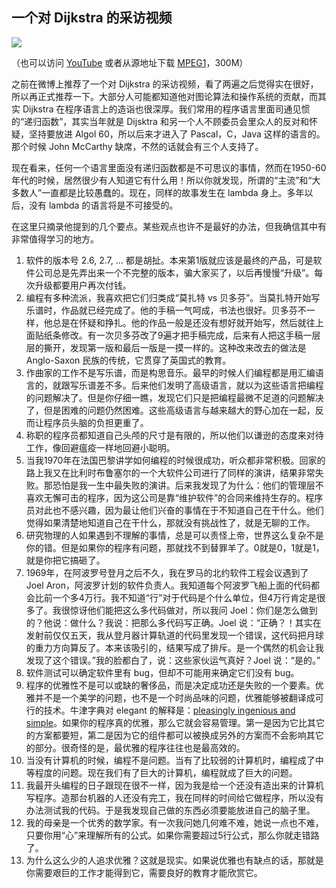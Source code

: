 ## 一个对 Dijkstra 的采访视频

[![](http://www.yinwang.org/images/dijkstra-interview.png)](http://v.youku.com/v_show/id_XNjc1MDMzNDg4.html)

（也可以访问 [YouTube](http://www.youtube.com/watch?v=RCCigccBzIU) 或者从源地址下载 [MPEG1](http://www.cs.utexas.edu/users/EWD/video-audio/NoorderlichtVideo.html)，300M）

之前在微博上推荐了一个对 Dijkstra 的采访视频，看了两遍之后觉得实在很好，所以再正式推荐一下。大部分人可能都知道他对图论算法和操作系统的贡献，而其实 Dijkstra 在程序语言上的造诣也很深厚。我们常用的程序语言里面司通见惯的“递归函数”，其实当年就是 Dijsktra 和另一个人不顾委员会里众人的反对和怀疑，坚持要放进 Algol 60，所以后来才进入了 Pascal，C，Java 这样的语言的。那个时候 John McCarthy 缺席，不然的话就会有三个人支持了。

现在看来，任何一个语言里面没有递归函数都是不可思议的事情，然而在1950-60年代的时候，居然很少有人知道它有什么用！所以你就发现，所谓的“主流”和“大多数人”一直都是比较愚蠢的。现在，同样的故事发生在 lambda 身上。多年以后，没有 lambda 的语言将是不可接受的。

在这里只摘录他提到的几个要点。某些观点也许不是最好的办法，但我确信其中有非常值得学习的地方。

1.  软件的版本号 2.6, 2.7, … 都是胡扯。本来第1版就应该是最终的产品，可是软件公司总是先弄出来一个不完整的版本，骗大家买了，以后再慢慢“升级”。每次升级都要用户再次付钱。
2.  编程有多种流派，我喜欢把它们归类成“莫扎特 vs 贝多芬”。当莫扎特开始写乐谱时，作品就已经完成了。他的手稿一气呵成，书法也很好。贝多芬不一样，他总是在怀疑和挣扎。他的作品一般是还没有想好就开始写，然后就往上面贴纸条修改。有一次贝多芬改了9遍才把手稿完成，后来有人把这手稿一层层的撕开，发现第一版和最后一版是一摸一样的。这种改来改去的做法是 Anglo-Saxon 民族的传统，它贯穿了英国式的教育。
3.  作曲家的工作不是写乐谱，而是构思音乐。最早的时候人们编程都是用汇编语言的，就跟写乐谱差不多。后来他们发明了高级语言，就以为这些语言把编程的问题解决了。但是你仔细一瞧，发现它们只是把编程最微不足道的问题解决了，但是困难的问题仍然困难。这些高级语言与越来越大的野心加在一起，反而让程序员头脑的负担更重了。
4.  称职的程序员都知道自己头颅的尺寸是有限的，所以他们以谦逊的态度来对待工作，像回避瘟疫一样地回避小聪明。
5.  当我1970年在法国巴黎讲学如何编程的时候很成功，听众都非常积极。回家的路上我又在比利时布鲁塞尔的一个大软件公司进行了同样的演讲，结果非常失败。那恐怕是我一生中最失败的演讲。后来我发现了为什么：他们的管理层不喜欢无懈可击的程序，因为这公司是靠“维护软件”的合同来维持生存的。程序员对此也不感兴趣，因为最让他们兴奋的事情在于不知道自己在干什么。他们觉得如果清楚地知道自己在干什么，那就没有挑战性了，就是无聊的工作。
6.  研究物理的人如果遇到不理解的事情，总是可以责怪上帝，世界这么复杂不是你的错。但是如果你的程序有问题，那就找不到替罪羊了。0就是0，1就是1，就是你把它搞砸了。
7.  1969年，在阿波罗号登月之后不久，我在罗马的北约软件工程会议遇到了 Joel Aron，阿波罗计划的软件负责人。我知道每个阿波罗飞船上面的代码都会比前一个多4万行。我不知道“行”对于代码是个什么单位，但4万行肯定是很多了。我很惊讶他们能把这么多代码做对，所以我问 Joel：你们是怎么做到的？他说：做什么？我说：把那么多代码写正确。Joel 说：“正确？！其实在发射前仅仅五天，我从登月器计算轨道的代码里发现一个错误，这代码把月球的重力方向算反了。本来该吸引的，结果写成了排斥。是一个偶然的机会让我发现了这个错误。”我的脸都白了，说：这些家伙运气真好？Joel 说：“是的。”
8.  软件测试可以确定软件里有 bug，但却不可能用来确定它们没有 bug。
9.  程序的优雅性不是可以或缺的奢侈品，而是决定成功还是失败的一个要素。优雅并不是一个美学的问题，也不是一个时尚品味的问题，优雅能够被翻译成可行的技术。牛津字典对 elegant 的解释是：[pleasingly ingenious and simple](http://www.oxforddictionaries.com/us/definition/american_english/elegant?q=elegant)。如果你的程序真的优雅，那么它就会容易管理。第一是因为它比其它的方案都要短，第二是因为它的组件都可以被换成另外的方案而不会影响其它的部分。很奇怪的是，最优雅的程序往往也是最高效的。
10.  当没有计算机的时候，编程不是问题。当有了比较弱的计算机时，编程成了中等程度的问题。现在我们有了巨大的计算机，编程就成了巨大的问题。
11.  我最开头编程的日子跟现在很不一样，因为我是给一个还没有造出来的计算机写程序。造那台机器的人还没有完工，我在同样的时间给它做程序，所以没有办法测试我的代码。于是我发现自己做的东西必须要能放进自己的脑子里。
12.  我的母亲是一个优秀的数学家。有一次我问她几何难不难，她说一点也不难，只要你用“心”来理解所有的公式。如果你需要超过5行公式，那么你就走错路了。
13.  为什么这么少的人追求优雅？这就是现实。如果说优雅也有缺点的话，那就是你需要艰巨的工作才能得到它，需要良好的教育才能欣赏它。
